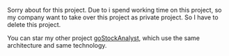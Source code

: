 
Sorry about for this project.
Due to i spend working time on this project, so my company want to take over this project as private project. So I have to delete this project.

You can star my other project [goStockAnalyst](https://github.com/royburns/goStockAnalyst), which use the same architecture and same technology.
